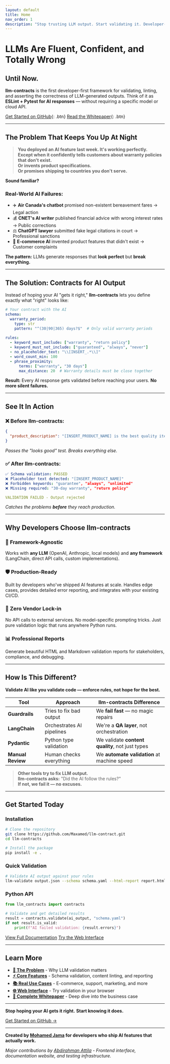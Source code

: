```yaml
---
layout: default
title: Home
nav_order: 1
description: "Stop trusting LLM output. Start validating it. Developer-first framework for catching AI mistakes before they reach production."
---
```


# LLMs Are Fluent, Confident, and **Totally Wrong**

## Until Now.

**llm-contracts** is the first developer-first framework for validating, linting, and asserting the correctness of LLM-generated outputs. Think of it as **ESLint + Pytest for AI responses** — without requiring a specific model or cloud API.

[Get Started on GitHub](https://github.com/Maxamed/llm-contract){: .btn}
[Read the Whitepaper](whitepaper){: .btn}

---

## The Problem That Keeps You Up At Night

> **You deployed an AI feature last week. It's working perfectly.**  
> **Except when it confidently tells customers about warranty policies that don't exist.**  
> **Or invents product specifications.**  
> **Or promises shipping to countries you don't serve.**

**Sound familiar?**

### Real-World AI Failures:
- ✈️ **Air Canada's chatbot** promised non-existent bereavement fares → Legal action
- 💰 **CNET's AI writer** published financial advice with wrong interest rates → Public corrections
- ⚖️ **ChatGPT lawyer** submitted fake legal citations in court → Professional sanctions
- 🛒 **E-commerce AI** invented product features that didn't exist → Customer complaints

**The pattern:** LLMs generate responses that **look perfect** but **break everything.**

---

## The Solution: Contracts for AI Output

Instead of hoping your AI "gets it right," **llm-contracts** lets you define exactly what "right" looks like:

```yaml
# Your contract with the AI
schema:
  warranty_period:
    type: str
    pattern: "^(30|90|365) days?$"  # Only valid warranty periods
  
rules:
  - keyword_must_include: ["warranty", "return policy"]
  - keyword_must_not_include: ["guaranteed", "always", "never"]
  - no_placeholder_text: "\\[INSERT_.*\\]"
  - word_count_min: 100
  - phrase_proximity:
      terms: ["warranty", "30 days"]
      max_distance: 20  # Warranty details must be close together
```

**Result:** Every AI response gets validated before reaching your users. **No more silent failures.**

---

## See It In Action

### ❌ **Before llm-contracts:**
```json
{
  "product_description": "[INSERT_PRODUCT_NAME] is the best quality item you'll ever buy! We guarantee 100% satisfaction always and forever. Our unlimited warranty covers everything!"
}
```
*Passes the "looks good" test. Breaks everything else.*

### ✅ **After llm-contracts:**
```yaml
✅ Schema validation: PASSED
❌ Placeholder text detected: "[INSERT_PRODUCT_NAME]"
❌ Forbidden keywords: "guarantee", "always", "unlimited"
❌ Missing required: "30-day warranty", "return policy"

VALIDATION FAILED - Output rejected
```
*Catches the problems **before** they reach production.*

---

## Why Developers Choose llm-contracts

### 🚀 **Framework-Agnostic**
Works with **any LLM** (OpenAI, Anthropic, local models) and **any framework** (LangChain, direct API calls, custom implementations).

### 🛡️ **Production-Ready**
Built by developers who've shipped AI features at scale. Handles edge cases, provides detailed error reporting, and integrates with your existing CI/CD.

### 🎯 **Zero Vendor Lock-in**
No API calls to external services. No model-specific prompting tricks. Just pure validation logic that runs anywhere Python runs.

### 📊 **Professional Reports**
Generate beautiful HTML and Markdown validation reports for stakeholders, compliance, and debugging.

---

## How Is This Different?

**Validate AI like you validate code — enforce rules, not hope for the best.**

| Tool | Approach | llm-contracts Difference |
|------|----------|--------------------------|
| **Guardrails** | Tries to fix bad output | We **fail fast** — no magic repairs |
| **LangChain** | Orchestrates AI pipelines | We're a **QA layer**, not orchestration |
| **Pydantic** | Python type validation | We validate **content quality**, not just types |
| **Manual Review** | Human checks everything | We **automate validation** at machine speed |

> **Other tools try to fix LLM output.**  
> **llm-contracts asks:** "Did the AI follow the rules?"  
> **If not, we fail it — no excuses.**

---

## Get Started Today

### Installation
```bash
# Clone the repository
git clone https://github.com/Maxamed/llm-contract.git
cd llm-contracts

# Install the package
pip install -e .
```

### Quick Validation
```bash
# Validate AI output against your rules
llm-validate output.json --schema schema.yaml --html-report report.html
```

### Python API
```python
from llm_contracts import contracts

# Validate and get detailed results
result = contracts.validate(ai_output, "schema.yaml")
if not result.is_valid:
    print(f"AI failed validation: {result.errors}")
```

[View Full Documentation](getting-started)
[Try the Web Interface](frontend)

---

## Learn More

- **[🎯 The Problem](whitepaper#the-problem-with-trusting-llms)** - Why LLM validation matters
- **[⚡ Core Features](features)** - Schema validation, content linting, and reporting
- **[📚 Real Use Cases](examples)** - E-commerce, support, marketing, and more
- **[🌐 Web Interface](frontend)** - Try validation in your browser
- **[📄 Complete Whitepaper](whitepaper)** - Deep dive into the business case

---

**Stop hoping your AI gets it right.**
**Start knowing it does.**

[Get Started on GitHub →](https://github.com/Maxamed/llm-contract)

---

**Created by [Mohamed Jama](https://www.linkedin.com/in/mohamedjama/) for developers who ship AI features that actually work.**

*Major contributions by [Abdirahman Attila](https://github.com/Attili-sys) - Frontend interface, documentation website, and testing infrastructure.* 